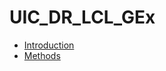# UIC_DR_LCL_GEx

- [Introduction]()
- [Methods](https://github.com/dauss75/UIC_DR_LCL_GEx/tree/master/Methods)
